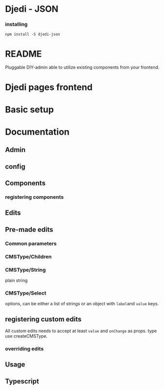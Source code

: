 # Djedi - JSON

### installing

```
npm install -S djedi-json
```

# README

Pluggable DIY-admin able to utilize existing components from your frontend.

# Djedi pages frontend

# Basic setup

# Documentation

## Admin

## config

## Components

### registering components

## Edits

## Pre-made edits

### Common parameters

### CMSType/Children

### CMSType/String

plain string

### CMSType/Select

options, can be either a list of strings or an object with `label`and `value` keys.

## registering custom edits

All custom edits needs to accept at least `value` and `onChange` as props.
type
use createCMSType.

### overriding edits

## Usage

## Typescript
